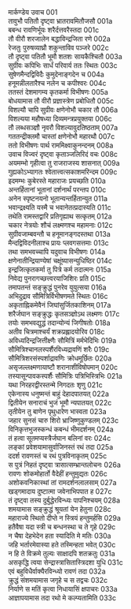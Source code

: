 मार्कण्डेय उवाच	001  
तावुभौ पतितौ दृष्ट्वा भ्रातरावमितौजसौ	001a  
बबन्ध रावणिर्भूयः शरैर्दत्तवरैस्तदा	001c  
तौ वीरौ शरजालेन बद्धाविन्द्रजिता रणे	002a  
रेजतुः पुरुषव्याघ्रौ शकुन्ताविव पञ्जरे	002c  
तौ दृष्ट्वा पतितौ भूमौ शतशः सायकैश्चितौ	003a  
सुग्रीवः कपिभिः सार्धं परिवार्य ततः स्थितः	003c  
सुषेणमैन्दद्विविदैः कुमुदेनाङ्गदेन च	004a  
हनूमन्नीलतारैश्च नलेन च कपीश्वरः	004c  
ततस्तं देशमागम्य कृतकर्मा विभीषणः	005a  
बोधयामास तौ वीरौ प्रज्ञास्त्रेण प्रबोधितौ	005c  
विशल्यौ चापि सुग्रीवः क्षणेनोभौ चकार तौ	006a  
विशल्यया महौषध्या दिव्यमन्त्रप्रयुक्तया	006c  
तौ लब्धसञ्ज्ञौ नृवरौ विशल्यावुदतिष्ठताम्	007a  
गततन्द्रीक्लमौ चास्तां क्षणेनोभौ महारथौ	007c  
ततो विभीषणः पार्थ राममिक्ष्वाकुनन्दनम्	008a  
उवाच विज्वरं दृष्ट्वा कृताञ्जलिरिदं वचः	008c  
अयमम्भो गृहीत्वा तु राजराजस्य शासनात्	009a  
गुह्यकोऽभ्यागतः श्वेतात्त्वत्सकाशमरिन्दम	009c  
इदमम्भः कुबेरस्ते महाराजः प्रयच्छति	010a  
अन्तर्हितानां भूतानां दर्शनार्थं परन्तप	010c  
अनेन स्पृष्टनयनो भूतान्यन्तर्हितान्युत	011a  
भवान्द्रक्ष्यति यस्मै च भवानेतत्प्रदास्यति	011c  
तथेति रामस्तद्वारि प्रतिगृह्याथ सत्कृतम्	012a  
चकार नेत्रयोः शौचं लक्ष्मणश्च महामनाः	012c  
सुग्रीवजाम्बवन्तौ च हनूमानङ्गदस्तथा	013a  
मैन्दद्विविदनीलाश्च प्रायः प्लवगसत्तमाः	013c  
तथा समभवच्चापि यदुवाच विभीषणः	014a  
क्षणेनातीन्द्रियाण्येषां चक्षूंष्यासन्युधिष्ठिर	014c  
इन्द्रजित्कृतकर्मा तु पित्रे कर्म तदात्मनः	015a  
निवेद्य पुनरागच्छत्त्वरयाजिशिरः प्रति	015c  
तमापतन्तं सङ्क्रुद्धं पुनरेव युयुत्सया	016a  
अभिदुद्राव सौमित्रिर्विभीषणमते स्थितः	016c  
अकृताह्निकमेवैनं जिघांसुर्जितकाशिनम्	017a  
शरैर्जघान सङ्क्रुद्धः कृतसञ्ज्ञोऽथ लक्ष्मणः	017c  
तयोः समभवद्युद्धं तदान्योन्यं जिगीषतोः	018a  
अतीव चित्रमाश्चर्यं शक्रप्रह्लादयोरिव	018c  
अविध्यदिन्द्रजित्तीक्ष्णैः सौमित्रिं मर्मभेदिभिः	019a  
सौमित्रिश्चानलस्पर्शैरविध्यद्रावणिं शरैः	019c  
सौमित्रिशरसंस्पर्शाद्रावणिः क्रोधमूर्छितः	020a  
असृजल्लक्ष्मणायाष्टौ शरानाशीविषोपमान्	020c  
तस्यासून्पावकस्पर्शैः सौमित्रिः पत्रिभिस्त्रिभिः	021a  
यथा निरहरद्वीरस्तन्मे निगदतः शृणु	021c  
एकेनास्य धनुष्मन्तं बाहुं देहादपातयत्	022a  
द्वितीयेन सनाराचं भुजं भूमौ न्यपातयत्	022c  
तृतीयेन तु बाणेन पृथुधारेण भास्वता	023a  
जहार सुनसं चारु शिरो भ्राजिष्णुकुण्डलम्	023c  
विनिकृत्तभुजस्कन्धं कबन्धं भीमदर्शनम्	024a  
तं हत्वा सूतमप्यस्त्रैर्जघान बलिनां वरः	024c  
लङ्कां प्रवेशयामासुर्वाजिनस्तं रथं तदा	025a  
ददर्श रावणस्तं च रथं पुत्रविनाकृतम्	025c  
स पुत्रं निहतं दृष्ट्वा त्रासात्सम्भ्रान्तलोचनः	026a  
रावणः शोकमोहार्तो वैदेहीं हन्तुमुद्यतः	026c  
अशोकवनिकास्थां तां रामदर्शनलालसाम्	027a  
खड्गमादाय दुष्टात्मा जवेनाभिपपात ह	027c  
तं दृष्ट्वा तस्य दुर्बुद्धेरविन्ध्यः पापनिश्चयम्	028a  
शमयामास सङ्क्रुद्धं श्रूयतां येन हेतुना	028c  
महाराज्ये स्थितो दीप्ते न स्त्रियं हन्तुमर्हसि	029a  
हतैवैषा यदा स्त्री च बन्धनस्था च ते गृहे	029c  
न चैषा देहभेदेन हता स्यादिति मे मतिः	030a  
जहि भर्तारमेवास्या हते तस्मिन्हता भवेत्	030c  
न हि ते विक्रमे तुल्यः साक्षादपि शतक्रतुः	031a  
असकृद्धि त्वया सेन्द्रास्त्रासितास्त्रिदशा युधि	031c  
एवं बहुविधैर्वाक्यैरविन्ध्यो रावणं तदा	032a  
क्रुद्धं संशमयामास जगृहे च स तद्वचः	032c  
निर्याणे स मतिं कृत्वा निधायासिं क्षपाचरः	033a  
आज्ञापयामास तदा रथो मे कल्प्यतामिति	033c  
